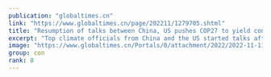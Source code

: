 ```yaml
---
publication: "globaltimes.cn"
link: "https://www.globaltimes.cn/page/202211/1279705.shtml"
title: "Resumption of talks between China, US pushes COP27 to yield concrete results"
excerpt: "Top climate officials from China and the US started talks after the leaders of both countries endorsed the resumption of communications on climate change, which scientists believe is expected to push "
image: "https://www.globaltimes.cn/Portals/0/attachment/2022/2022-11-11/fec4f3f9-33ca-45d1-a8ad-23ab238090e2_s.jpeg"
group: con
rank: 8
---
```

